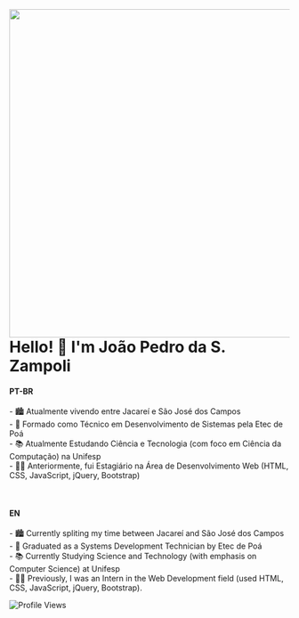 <img align="right" height="590em" src="https://raw.githubusercontent.com/gist/JoaoPedroZampoli/7957b487985d3ca82aac0f72002cf2a6/raw/ff061a184f4f3c2f563f3b88a038333b5d008225/githubmainpagecard.svg"/>
<h1 align="left">Hello! 👋 I'm João Pedro da S. Zampoli</h1>
<h4>PT-BR</h4>
<p>
- 🏙️ Atualmente vivendo entre Jacareí e São José dos Campos
<br>
- 🏫 Formado como Técnico em Desenvolvimento de Sistemas pela Etec de Poá
<br>
- 📚 Atualmente Estudando Ciência e Tecnologia (com foco em Ciência da Computação) na Unifesp
<br>
- 👨‍💻 Anteriormente, fui Estagiário na Área de Desenvolvimento Web (HTML, CSS, JavaScript, jQuery, Bootstrap)
</p>
<br>
<h4>EN</h4>
<p>
- 🏙️ Currently spliting my time between Jacareí and São José dos Campos
<br>
- 🏫 Graduated as a Systems Development Technician by Etec de Poá
<br>
- 📚 Currently Studying Science and Technology (with emphasis on Computer Science) at Unifesp
<br>
- 👨‍💻 Previously, I was an Intern in the Web Development field (used HTML, CSS, JavaScript, jQuery, Bootstrap).
</p>
<p align="left"><img src="https://komarev.com/ghpvc/?username=joaopedrozampoli&color=blue" alt="Profile Views"/></p>
<!--
**Jpsz2014/Jpsz2014** is a ✨ _special_ ✨ repository because its `README.md` (this file) appears on your GitHub profile.

Here are some ideas to get you started:

- 🔭 I’m currently working on ...
- 🌱 I’m currently learning ...
- 👯 I’m looking to collaborate on ...
- 🤔 I’m looking for help with ...
- 💬 Ask me about ...
- 📫 How to reach me: ...
- 😄 Pronouns: ...
- ⚡ Fun fact: ...
-->

